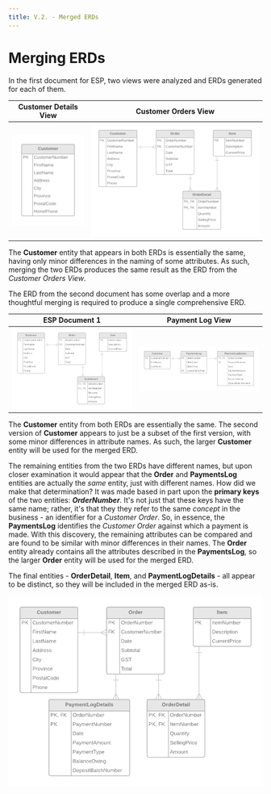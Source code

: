 ```yaml
---
title: V.2. - Merged ERDs
---
```

# Merging ERDs

In the first document for ESP, two views were analyzed and ERDs generated for each of them.

Customer Details View | Customer Orders View
----------------------|---------------------
![](./ESP-1-ERD-CustomerDetailsView.png) | ![](./ESP-1-ERD-CustomerOrdersView.png)

The **Customer** entity that appears in both ERDs is essentially the same, having only minor differences in the naming of some attributes. As such, merging the two ERDs produces the same result as the ERD from the *Customer Orders View*.

The ERD from the second document has some overlap and a more thoughtful merging is required to produce a single comprehensive ERD.

ESP Document 1 | Payment Log View
----------------------|---------------------
![](./ESP-1-ERD-CustomerOrdersView.png) | ![](./ESP-2-ERD-PaymentLogView.png)

The **Customer** entity from both ERDs are essentially the same. The second version of **Customer** appears to just be a subset of the first version, with some minor differences in attribute names. As such, the larger **Customer** entity will be used for the merged ERD.

The remaining entities from the two ERDs have different names, but upon closer examination it would appear that the **Order** and **PaymentsLog** entities are actually the *same* entity, just with different names. How did we make that determination? It was made based in part upon the **primary keys** of the two entities: ***OrderNumber***. It's not just that these keys have the same name; rather, it's that they they refer to the same *concept* in the business - an identifier for a *Customer Order*. So, in essence, the **PaymentsLog** identifies the *Customer Order* against which a payment is made. With this discovery, the remaining attributes can be compared and are found to be similar with minor differences in their names. The **Order** entity already contains all the attributes described in the **PaymentsLog**, so the larger **Order** entity will be used for the merged ERD.

The final entities - **OrderDetail**, **Item**, and **PaymentLogDetails** - all appear to be distinct, so they will be included in the merged ERD as-is.

![](./Merge-ESP-1and2.png)
